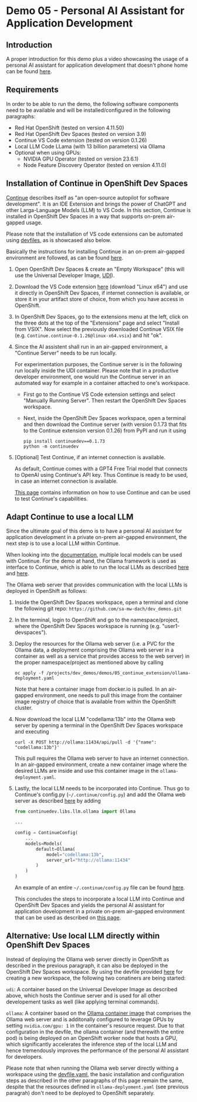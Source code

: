 # Demo 05 - Personal AI Assistant for Application Development

## Introduction
A proper introduction for this demo plus a video showcasing the usage of a personal AI assistant for application development that doesn't phone home can be found [here](https://www.opensourcerers.org/?p=7567).


## Requirements
In order to be able to run the demo, the following software components need to be available and will be installed/configured in the following paragraphs:

* Red Hat OpenShift (tested on version 4.11.50)
* Red Hat OpenShift Dev Spaces (tested on version 3.9)
* Continue VS Code extension (tested on version 0.1.26)
* Local LLM Code LLama (with 13 billion parameters) via Ollama
* Optional when using GPUs:
    * NVIDIA GPU Operator (tested on version 23.6.1)
    * Node Feature Discovery Operator (tested on version 4.11.0) 


## Installation of Continue in OpenShift Dev Spaces
[Continue](https://continue.dev) describes itself as "an open-source autopilot for software development". It is an IDE Extension and brings the power of ChatGPT and other Larga-Language Models (LLM) to VS Code. In this section, Continue is installed in OpenShift Dev Spaces in a way that supports on-prem air-gapped usage.

Please note that the installation of VS code extensions can be automated using [devfiles](https://devfile.io/), as is showcased also below.

Basically the instructions for installing Continue in an on-prem air-gapped environment are followed, as can be found [here](https://continue.dev/docs/walkthroughs/running-continue-without-internet). 

1) Open OpenShift Dev Spaces & create an "Empty Workspace" (this will use the Universal Developer Image, [UDI](https://github.com/devfile/developer-images)).

1) Download the VS Code extension [here](https://open-vsx.org/extension/Continue/continue) (download "Linux x64") and use it directly in OpenShift Dev Spaces, if internet connection is available, or store it in your artifact store of choice, from which you have access in OpenShift.

1) In OpenShift Dev Spaces, go to the extensions menu at the left, click on the three dots at the top of the "Extensions" page and select "Install from VSIX". Now select the previously downloaded Continue VSIX file (e.g. `Continue.continue-0.1.26@linux-x64.vsix`) and hit "ok".

1) Since the AI assistent shall run in an air-gapped environment, a "Continue Server" needs to be run locally. 

    For experimentation purposes, the Continue server is in the following run locally inside the UDI container. Please note that in a productive developer environment, one would run the Continue server in an automated way for example in a container attached to one's workspace.

    - First go to the Continue VS Code extension settings and select "Manually Running Server". Then restart the OpenShift Dev Spaces workspace.

    - Next, inside the OpenShift Dev Spaces workspace, open a terminal and then download the Continue server (with version 0.1.73 that fits to the Continue extension version 0.1.26) from PyPI and run it using 
        ```
        pip install continuedev==0.1.73
        python -m continuedev
        ```

1) [Optional] Test Continue, if an internet connection is available.

    As default, Continue comes with a GPT4 Free Trial model that connects to OpenAI using Continue's API key. Thus Continue is ready to be used, in case an internet connection is available.

    [This page](https://continue.dev/docs/how-to-use-continue) contains information on how to use Continue and can be used to test Continue's capabilities.


## Adapt Continue to use a local LLM

Since the ultimate goal of this demo is to have a personal AI assistant for application development in a private on-prem air-gapped environment, the next step is to use a local LLM within Continue.

When looking into the [documentation](https://continue.dev/docs/customization/models), multiple local models can be used with Continue. For the demo at hand, the Ollama framework is used as interface to Continue, which is able to run the local LLMs as described [here](https://github.com/jmorganca/ollama#model-library) and [here](https://ollama.ai/library). 

The Ollama web server that provides communication with the local LLMs is deployed in OpenShift as follows:

1) Inside the OpenShift Dev Spaces workspace, open a terminal and clone the following git repo: `https://github.com/sa-mw-dach/dev_demos.git`

1) In the terminal, login to OpenShift and go to the namespace/project, where the OpenShift Dev Spaces workspace is running (e.g. "user1-devspaces").

1) Deploy the resources for the Ollama web server (i.e. a PVC for the Ollama data, a deployment comprising the Ollama web server in a container as well as a service that provides access to the web server) in the proper namespace/project as mentioned above by calling

    ```
    oc apply -f /projects/dev_demos/demos/05_continue_extension/ollama-deployment.yaml
    ```

    Note that here a container image from docker.io is pulled. In an air-gapped environment, one needs to pull this image from the container image registry of choice that is available from within the OpenShift cluster.

1) Now download the local LLM "codellama:13b" into the Ollama web server by opening a terminal in the OpenShift Dev Spaces workspace and executing

    ```
    curl -X POST http://ollama:11434/api/pull -d '{"name": "codellama:13b"}'
    ```

    This pull requires the Ollama web server to have an internet connection. In an air-gapped environment, create a new container image where the desired LLMs are inside and use this container image in the `ollama-deployment.yaml`.

1) Lastly, the local LLM needs to be incorporated into Continue. Thus go to Continue's config.py (`~/.continue/config.py`) and add the Ollama web server as described [here](https://continue.dev/docs/reference/Models/ollama) by adding

    ```python
    from continuedev.libs.llm.ollama import Ollama

    ...

    config = ContinueConfig(
        ...
        models=Models(
            default=Ollama(
                model="codellama:13b",
                server_url="http://ollama:11434"
            )
        )
    )
    ```

    An example of an entire `~/.continue/config.py` file can be found [here](config.py).

    This concludes the steps to incorporate a local LLM into Continue and OpenShift Dev Spaces and yields the personal AI assistant for application development in a private on-prem air-gapped environment that can be used as described on [this page](https://continue.dev/docs/how-to-use-continue).


## Alternative: Use local LLM directly within OpenShift Dev Spaces
Instead of deploying the Ollama web server directly in OpenShift as described in the previous paragraph, it can also be deployed in the OpenShift Dev Spaces workspace. By using the devfile provided [here](devfile.yaml) for creating a new workspace, the following two conatiners are being started:

`udi`: A container based on the Universal Developer Image as described above, which hosts the Continue server and is used for all other developement tasks as well (like applying terminal commands).

`ollama`: A container based on the [Ollama container image](https://hub.docker.com/r/ollama/ollama) that comprises the Ollama web server and is additonally configured to leverage GPUs by setting `nvidia.com/gpu: 1` in the container's resource request. Due to that configuration in the devfile, the ollama container (and therewith the entire pod) is being deployed on an OpenShift worker node that hosts a GPU, which significantly accelerates the inference step of the local LLM and hence tremendously improves the performance of the personal AI assistant for developers.

Please note that when running the Ollama web server directly withing a workspace using the [devfile.yaml](devfile.yaml), the basic installation and configuration steps as described in the other paragraphs of this page remain the same, despite that the resources defined in `ollama-deplyoment.yaml` (see previous paragrah) don't need to be deployed to OpenShift separately.
